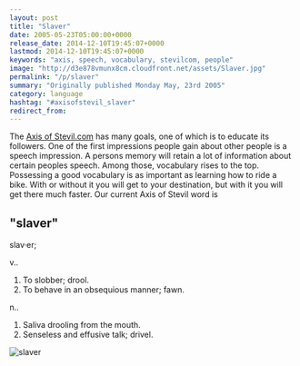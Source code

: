 ```yaml
---
layout: post
title: "Slaver"
date: 2005-05-23T05:00:00+0000
release_date: 2014-12-10T19:45:07+0000
lastmod: 2014-12-10T19:45:07+0000
keywords: "axis, speech, vocabulary, stevilcom, people"
image: "http://d3e878vmunx8cm.cloudfront.net/assets/Slaver.jpg"
permalink: "/p/slaver"
summary: "Originally published Monday May, 23rd 2005"
category: language
hashtag: "#axisofstevil_slaver"
redirect_from:
---
```


[id_1]: http://d3e878vmunx8cm.cloudfront.net/assets/Slaver.jpg "slaver"
The [Axis of Stevil.com](/ "Axis of Stevil.com") has many goals, one of which is to educate its followers. One of the first impressions people gain about other people is a speech impression. A persons memory will retain a lot of information about certain peoples speech. Among those, vocabulary rises to the top. Possessing a good vocabulary is as important as learning how to ride a bike. With or without it you will get to your destination, but with it you will get there much faster. Our current Axis of Stevil word is

## "slaver" ##

slav·er;

v..

1. To slobber; drool.
2. To behave in an obsequious manner; fawn.
   
n..     
   
1. Saliva drooling from the mouth.
2. Senseless and effusive talk; drivel.

![slaver][id_1]
